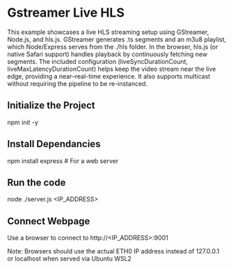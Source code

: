 # Gstreamer Live HLS
This example showcases a live HLS streaming setup using GStreamer, Node.js, and hls.js. GStreamer generates .ts segments and an m3u8 playlist, which Node/Express serves from the ./hls folder. In the browser, hls.js (or native Safari support) handles playback by continuously fetching new segments. The included configuration (liveSyncDurationCount, liveMaxLatencyDurationCount) helps keep the video stream near the live edge, providing a near–real-time experience.
It also supports multicast without requiring the pipeline to be re-instanced.

## Initialize the Project
npm init -y

## Install Dependancies
npm install express   # For a web server

## Run the code
node ./server.js <IP_ADDRESS>

## Connect Webpage
Use a browser to connect to http://<IP_ADDRESS>:9001

Note: Browsers should use the actual ETH0 IP address instead of 127.0.0.1 or localhost when served via Ubuntu WSL2